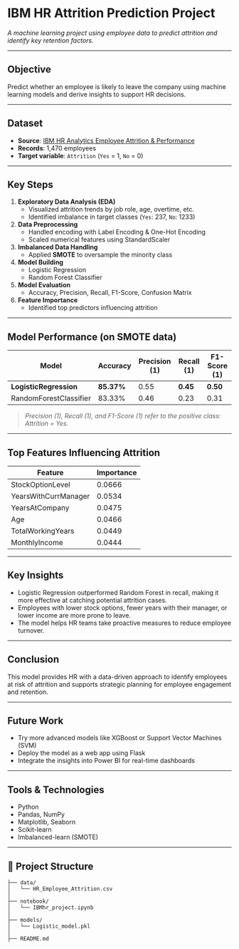 # IBM HR Attrition Prediction Project

_A machine learning project using employee data to predict attrition and identify key retention factors._

---

## Objective  
Predict whether an employee is likely to leave the company using machine learning models and derive insights to support HR decisions.

---

## Dataset  
- **Source**: [IBM HR Analytics Employee Attrition & Performance](https://www.kaggle.com/datasets/pavansubhasht/ibm-hr-analytics-attrition-dataset)  
- **Records**: 1,470 employees  
- **Target variable**: `Attrition` (`Yes` = 1, `No` = 0)

---

## Key Steps  
1. **Exploratory Data Analysis (EDA)**  
   - Visualized attrition trends by job role, age, overtime, etc.  
   - Identified imbalance in target classes (`Yes`: 237, `No`: 1233)  
2. **Data Preprocessing**  
   - Handled encoding with Label Encoding & One-Hot Encoding  
   - Scaled numerical features using StandardScaler  
3. **Imbalanced Data Handling**  
   - Applied **SMOTE** to oversample the minority class  
4. **Model Building**  
   - Logistic Regression  
   - Random Forest Classifier  
5. **Model Evaluation**  
   - Accuracy, Precision, Recall, F1-Score, Confusion Matrix  
6. **Feature Importance**  
   - Identified top predictors influencing attrition  

---

## Model Performance (on SMOTE data)  

| Model                  | Accuracy | Precision (1) | Recall (1) | F1-Score (1) |
|------------------------|----------|----------------|-------------|---------------|
| **LogisticRegression** | **85.37%** | 0.55           | **0.45**     | **0.50**       |
| RandomForestClassifier | 83.33%   | 0.46           | 0.23         | 0.31           |

> _Precision (1), Recall (1), and F1-Score (1) refer to the positive class: Attrition = Yes._

---

## Top Features Influencing Attrition  

| Feature               | Importance |
|------------------------|------------|
| StockOptionLevel       | 0.0666     |
| YearsWithCurrManager   | 0.0534     |
| YearsAtCompany         | 0.0475     |
| Age                    | 0.0466     |
| TotalWorkingYears      | 0.0449     |
| MonthlyIncome          | 0.0444     |

---

## Key Insights  
- Logistic Regression outperformed Random Forest in recall, making it more effective at catching potential attrition cases.  
- Employees with lower stock options, fewer years with their manager, or lower income are more prone to leave.  
- The model helps HR teams take proactive measures to reduce employee turnover.  

---

## Conclusion  
This model provides HR with a data-driven approach to identify employees at risk of attrition and supports strategic planning for employee engagement and retention.

---

## Future Work  
- Try more advanced models like XGBoost or Support Vector Machines (SVM)  
- Deploy the model as a web app using Flask  
- Integrate the insights into Power BI for real-time dashboards  

---

## Tools & Technologies  
- Python  
- Pandas, NumPy  
- Matplotlib, Seaborn  
- Scikit-learn  
- Imbalanced-learn (SMOTE)  

---

## 📁 Project Structure

```
├── data/
│   └── HR_Employee_Attrition.csv
│
├── notebook/
│   └── IBMhr_project.ipynb
│
├── models/
│   └── Logistic_model.pkl
│
├── README.md
```


